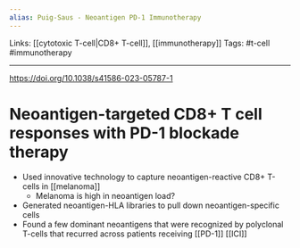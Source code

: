 ```yaml
---
alias: Puig-Saus - Neoantigen PD-1 Immunotherapy 
---
```


Links: [[cytotoxic T-cell|CD8+ T-cell]], [[immunotherapy]]
Tags: #t-cell #immunotherapy 

---

https://doi.org/10.1038/s41586-023-05787-1

# Neoantigen-targeted CD8+ T cell responses with PD-1 blockade therapy

- Used innovative technology to capture neoantigen-reactive CD8+ T-cells in [[melanoma]]
	- Melanoma is high in neoantigen load?
- Generated neoantigen-HLA libraries to pull down neoantigen-specific cells
- Found a few dominant neoantigens that were recognized by polyclonal T-cells that recurred across patients receiving [[PD-1]] [[ICI]]